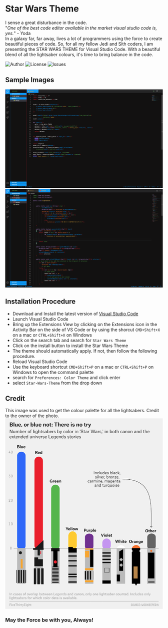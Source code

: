 # Star Wars Theme
I sense a great disturbance in the code.<br>
"*One of the best code editor available in the market visual studio code is, yes.*" - Yoda <br>
In a galaxy far, far away, lives a lot of programmers using the force to create beautiful pieces of code. So, for all my fellow Jedi and Sith coders, I am presenting the STAR WARS THEME for Visual Studio Code. With a beautiful blend of all the lightsaber colours, it's time to bring balance in the code.

![Author](https://img.shields.io/badge/author-nirav--agarwal-blue)
![License](https://img.shields.io/github/license/Nirav-Agarwal/star-wars-theme)
![Issues](https://img.shields.io/github/issues/Nirav-Agarwal/star-wars-theme)

## Sample Images
![Image_1](assets/Sample_1.png)
![Image_2](assets/Sample_2.png)

## Installation Procedure
- Download and Install the latest version of [Visual Studio Code](https://code.visualstudio.com/download)
- Launch Visual Studio Code
- Bring up the Extensions View by clicking on the Extensions icon in the Activity Bar on the side of VS Code or by using the shorcut `CMD+Shift+X` on a mac or `CTRL+Shift+X` on Windows
- Click on the search tab and search for `Star Wars Theme`
- Click on the install button to install the Star Wars Theme
- The theme should automatically apply. If not, then follow the following procedure.
- Reload Visual Studio Code
- Use the keyboard shortcut `CMD+Shift+P` on a mac or `CTRL+Shift+P` on Windows to open the command palette
- search for `Preferences: Color Theme` and click enter
- select `Star-Wars-Theme` from the drop down

## Credit
This image was used to get the colour palette for all the lightsabers.
Credit to the owner of the photo.
![Image_2](assets/base_image.png)

### May the Force be with you, Always!
